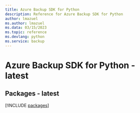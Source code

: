 ```yaml
---
title: Azure Backup SDK for Python
description: Reference for Azure Backup SDK for Python
author: lmazuel
ms.author: lmazuel
ms.data: 03/15/2023
ms.topic: reference
ms.devlang: python
ms.service: backup
---
```

# Azure Backup SDK for Python - latest
## Packages - latest
[!INCLUDE [packages](backup-index.md)]